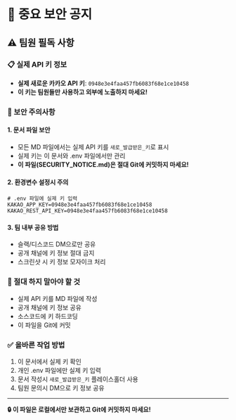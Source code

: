 # 🚨 중요 보안 공지

## ⚠️ 팀원 필독 사항

### 📋 실제 API 키 정보
- **실제 새로운 카카오 API 키**: `0948e3e4faa457fb6083f68e1ce10458`
- **이 키는 팀원들만 사용하고 외부에 노출하지 마세요!**

### 🔐 보안 주의사항

#### 1. 문서 파일 보안
- 모든 MD 파일에서는 실제 API 키를 `새로_발급받은_키`로 표시
- 실제 키는 이 문서와 .env 파일에서만 관리
- **이 파일(SECURITY_NOTICE.md)은 절대 Git에 커밋하지 마세요!**

#### 2. 환경변수 설정시 주의
```env
# .env 파일에 실제 키 입력
KAKAO_APP_KEY=0948e3e4faa457fb6083f68e1ce10458
KAKAO_REST_API_KEY=0948e3e4faa457fb6083f68e1ce10458
```

#### 3. 팀 내부 공유 방법
- 슬랙/디스코드 DM으로만 공유
- 공개 채널에 키 정보 절대 금지
- 스크린샷 시 키 정보 모자이크 처리

### 🚫 절대 하지 말아야 할 것
- 실제 API 키를 MD 파일에 작성
- 공개 채널에 키 정보 공유
- 소스코드에 키 하드코딩
- 이 파일을 Git에 커밋

### ✅ 올바른 작업 방법
1. 이 문서에서 실제 키 확인
2. 개인 .env 파일에만 실제 키 입력
3. 문서 작성시 `새로_발급받은_키` 플레이스홀더 사용
4. 팀원 문의시 DM으로 키 정보 공유

---

**🔒 이 파일은 로컬에서만 보관하고 Git에 커밋하지 마세요!** 